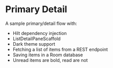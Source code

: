 # Primary Detail

A sample primary/detail flow with:

* Hilt dependency injection
* ListDetailPaneScaffold
* Dark theme support
* Fetching a list of items from a REST endpoint
* Saving items in a Room database
* Unread items are bold, read are not